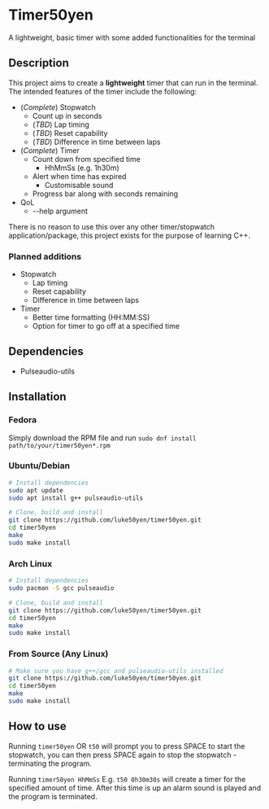 # Timer50yen
A lightweight, basic timer with some added functionalities for the terminal

## Description
This project aims to create a **lightweight** timer that can run in the terminal. The intended features of the timer include the following:
- (*Complete*) Stopwatch
    - Count up in seconds
    - (*TBD*) Lap timing
    - (*TBD*) Reset capability
    - (*TBD*) Difference in time between laps
- (*Complete*) Timer
    - Count down from specified time
        - HhMmSs (e.g. 1h30m)
    - Alert when time has expired
        - Customisable sound
    - Progress bar along with seconds remaining
- QoL
    - --help argument

There is no reason to use this over any other timer/stopwatch application/package, this project exists for the purpose of learning C++.

### Planned additions
- Stopwatch
    - Lap timing
    - Reset capability
    - Difference in time between laps
- Timer
    - Better time formatting (HH:MM:SS)
    - Option for timer to go off at a specified time

## Dependencies
- Pulseaudio-utils

## Installation
### Fedora
Simply download the RPM file and run ``sudo dnf install path/to/your/timer50yen*.rpm``

### Ubuntu/Debian
```bash
# Install dependencies
sudo apt update
sudo apt install g++ pulseaudio-utils

# Clone, build and install
git clone https://github.com/luke50yen/timer50yen.git
cd timer50yen
make
sudo make install
```

### Arch Linux
```bash
# Install dependencies
sudo pacman -S gcc pulseaudio

# Clone, build and install
git clone https://github.com/luke50yen/timer50yen.git
cd timer50yen
make
sudo make install
```

### From Source (Any Linux)
```bash
# Make sure you have g++/gcc and pulseaudio-utils installed
git clone https://github.com/luke50yen/timer50yen.git
cd timer50yen
make
sudo make install
```


## How to use
Running
`` timer50yen `` OR `` t50 ``
will prompt you to press SPACE to start the stopwatch, you can then press SPACE again to stop the stopwatch - terminating the program.

Running
`` timer50yen HhMmSs `` E.g. `` t50 0h30m30s ``
will create a timer for the specified amount of time. After this time is up an alarm sound is played and the program is terminated.
